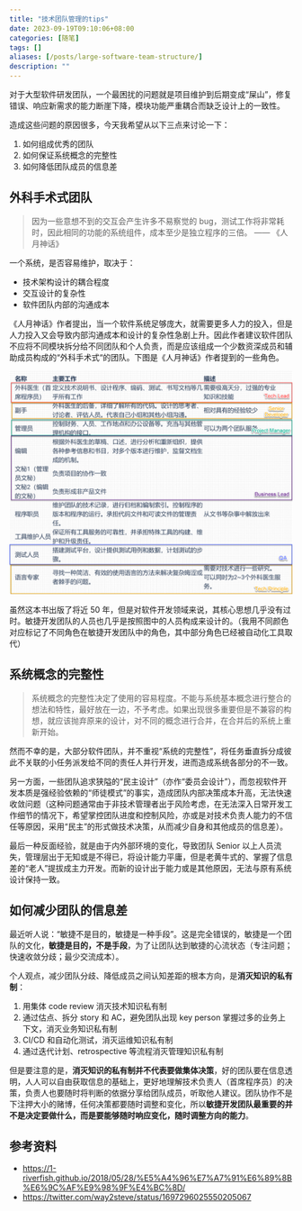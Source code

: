 ```yaml
---
title: "技术团队管理的tips"
date: 2023-09-19T09:10:06+08:00
categories: [随笔]
tags: []
aliases: [/posts/large-software-team-structure/]
description: ""
---
```


对于大型软件研发团队，一个最困扰的问题就是项目维护到后期变成“屎山”，修复错误、响应新需求的能力断崖下降，模块功能严重耦合而缺乏设计上的一致性。

造成这些问题的原因很多，今天我希望从以下三点来讨论一下：

1. 如何组成优秀的团队
2. 如何保证系统概念的完整性
3. 如何降低团队成员的信息差

## 外科手术式团队

> 因为一些意想不到的交互会产生许多不易察觉的 bug，测试工作将非常耗时，因此相同的功能的系统组件，成本至少是独立程序的三倍。 —— 《人月神话》

一个系统，是否容易维护，取决于：

- 技术架构设计的耦合程度
- 交互设计的复杂性
- 软件团队内部的沟通成本

《人月神话》作者提出，当一个软件系统足够庞大，就需要更多人力的投入，但是人力投入又会导致内部沟通成本和设计的复杂性急剧上升。因此作者建议软件团队不应将不同模块拆分给不同团队和个人负责，而是应该组成一个少数资深成员和辅助成员构成的“外科手术式“的团队。下图是《人月神话》作者提到的一些角色。

![外科手术团队](/images/large-software-team-structure/外科手术团队.png)

虽然这本书出版了将近 50 年，但是对软件开发领域来说，其核心思想几乎没有过时。敏捷开发团队的人员也几乎是按照图中的人员构成来设计的。（我用不同颜色对应标记了不同角色在敏捷开发团队中的角色，其中部分角色已经被自动化工具取代）

## 系统概念的完整性

> 系统概念的完整性决定了使用的容易程度。不能与系统基本概念进行整合的想法和特性，最好放在一边，不予考虑。如果出现很多重要但是不兼容的构想，就应该抛弃原来的设计，对不同的概念进行合并，在合并后的系统上重新开始。

然而不幸的是，大部分软件团队，并不重视“系统的完整性”，将任务垂直拆分成彼此不关联的小任务派发给不同的责任人并行开发，进而造成系统各部分的不一致。

另一方面，一些团队追求狭隘的“民主设计”（亦作“委员会设计”），而忽视软件开发本质是强经验依赖的“师徒模式”的事实，造成团队内部决策成本升高，无法快速收敛问题（这种问题通常由于非技术管理者出于风险考虑，在无法深入日常开发工作细节的情况下，希望掌控团队进度和控制风险，亦或是对技术负责人能力的不信任等原因，采用“民主”的形式做技术决策，从而减少自身和其他成员的信息差）。

最后一种反面经验，就是由于内外部环境的变化，导致团队 Senior 以上人员流失，管理层出于无知或是不得已，将设计能力平庸，但是老黄牛式的、掌握了信息差的“老人”提拔成主力开发。而新的设计出于能力或是其他原因，无法与原有系统设计保持一致。

## 如何减少团队的信息差

最近听人说：“敏捷不是目的，敏捷是一种手段”。这是完全错误的，敏捷是一个团队的文化，**敏捷是目的，不是手段**，为了让团队达到敏捷的心流状态（专注问题；快速收敛分歧；最少交流成本）。

个人观点，减少团队分歧、降低成员之间认知差距的根本方向，是**消灭知识的私有制**：

1. 用集体 code review 消灭技术知识私有制
2. 通过估点、拆分 story 和 AC，避免团队出现 key person 掌握过多的业务上下文，消灭业务知识私有制
3. CI/CD 和自动化测试，消灭运维知识私有制
4. 通过迭代计划、retrospective 等流程消灭管理知识私有制

但是要注意的是，**消灭知识的私有制并不代表要做集体决策**，好的团队要在信息透明，人人可以自由获取信息的基础上，更好地理解技术负责人（首席程序员）的决策，负责人也要随时将判断的依据分享给团队成员，听取他人建议。团队协作不是下注押大小的赌博，任何决策都要随时调整和变化，所以**敏捷开发团队最重要的并不是决定要做什么，而是要能够随时响应变化，随时调整方向的能力**。

## 参考资料

- https://1-riverfish.github.io/2018/05/28/%E5%A4%96%E7%A7%91%E6%89%8B%E6%9C%AF%E9%98%9F%E4%BC%8D/
- https://twitter.com/way2steve/status/1697296025550205067
